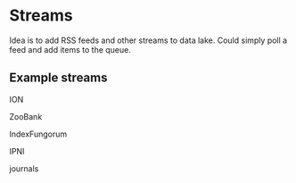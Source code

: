 # Streams

Idea is to add RSS feeds and other streams to data lake. Could simply poll a feed and add items to the queue.

## Example streams

ION

ZooBank

IndexFungorum

IPNI

journals

